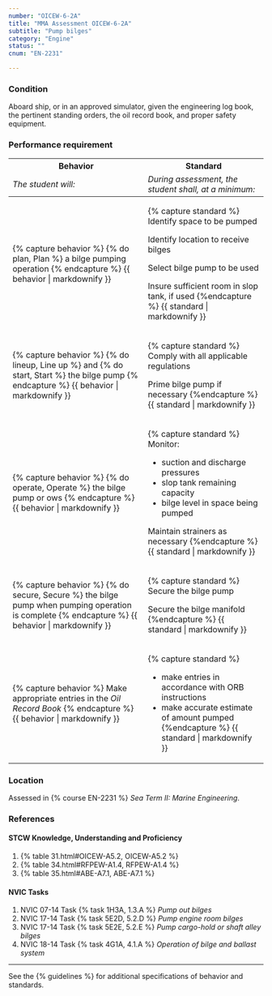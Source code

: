 ```yaml
---
number: "OICEW-6-2A"
title: "MMA Assessment OICEW-6-2A"
subtitle: "Pump bilges"
category: "Engine"
status: ""
cnum: "EN-2231"

---
```

### Condition

Aboard ship, or in an approved simulator, given the engineering log book, the pertinent standing orders, the oil record book, and proper safety equipment.

### Performance requirement 

<table width='100%' class='Guidelines'>
 <thead>
 <tr>
     <th class='thirty'>Behavior</th>
     <th class='seventy'>Standard</th>
 </tr>
 <tr>
     <td><em>The student will:</em></td>
     <td><em>During assessment, the student shall, at a minimum:</em></td>
 </tr>
 </thead>
 <tbody>
 

<tr><td>

{% capture behavior %}
{% do plan, Plan %} a bilge pumping operation
{% endcapture %}
{{ behavior | markdownify }}

</td><td>

{% capture standard %}
Identify space to be pumped

Identify location to receive bilges

Select bilge pump to be used

Insure sufficient room in slop tank, if used
{%endcapture %}
{{ standard | markdownify }}

</td></tr>



<tr><td>

{% capture behavior %}
{% do lineup, Line up %} and {% do start, Start %} the bilge pump
{% endcapture %}
{{ behavior | markdownify }}

</td><td>

{% capture standard %}
Comply with all applicable regulations

Prime bilge pump if necessary
{%endcapture %}
{{ standard | markdownify }}

</td></tr>



<tr><td>

{% capture behavior %}
{% do operate, Operate %} the bilge pump or ows
{% endcapture %}
{{ behavior | markdownify }}

</td><td>

{% capture standard %}
Monitor:

  * suction and discharge pressures
  * slop tank remaining capacity
  * bilge level in space being pumped

Maintain strainers as necessary
{%endcapture %}
{{ standard | markdownify }}

</td></tr>



<tr><td>

{% capture behavior %}
{% do secure, Secure %} the bilge pump when pumping operation is complete
{% endcapture %}
{{ behavior | markdownify }}

</td><td>

{% capture standard %}
Secure the bilge pump 

Secure the bilge manifold
{%endcapture %}
{{ standard | markdownify }}

</td></tr>



<tr><td>

{% capture behavior %}
Make appropriate entries in the *Oil Record Book*
{% endcapture %}
{{ behavior | markdownify }}

</td><td>

{% capture standard %}
* make entries in accordance with ORB instructions
* make accurate estimate of amount pumped
{%endcapture %}
{{ standard | markdownify }}

</td></tr>



 </tbody>
 </table>

### Location

Assessed in  {% course  EN-2231 %}  *Sea Term II: Marine Engineering*.

### References

#### STCW Knowledge, Understanding and Proficiency


1. {% table 31.html#OICEW-A5.2, OICEW-A5.2 %}
1. {% table 34.html#RFPEW-A1.4, RFPEW-A1.4 %}
1. {% table 35.html#ABE-A7.1, ABE-A7.1 %}


#### NVIC Tasks




1. NVIC 07-14 Task {% task 1H3A, 1.3.A %} *Pump out bilges*
1. NVIC 17-14 Task {% task 5E2D, 5.2.D %} *Pump engine room bilges*
1. NVIC 17-14 Task {% task 5E2E, 5.2.E %} *Pump cargo-hold or shaft alley bilges*
1. NVIC 18-14 Task {% task 4G1A, 4.1.A %} *Operation of bilge and ballast system*



***



See the {% guidelines %} for additional specifications of behavior and standards.